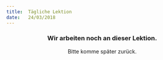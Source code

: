 ```yaml
---
title:  Tägliche Lektion
date:   24/03/2018
---
```


### <center>Wir arbeiten noch an dieser Lektion.</center>
<center>Bitte komme später zurück.</center>